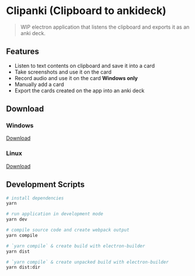 # Clipanki (Clipboard to ankideck)
> WIP electron application that listens the clipboard and exports it as an anki deck.

## Features
* Listen to text contents on clipboard and save it into a card
* Take screenshots and use it on the card
* Record audio and use it on the card **Windows only**
* Manually add a card
* Export the cards created on the app into an anki deck

## Download
### Windows
[Download](https://github.com)
### Linux
[Download](https://github.com)

## Development Scripts

```bash
# install dependencies
yarn

# run application in development mode
yarn dev

# compile source code and create webpack output
yarn compile

# `yarn compile` & create build with electron-builder
yarn dist

# `yarn compile` & create unpacked build with electron-builder
yarn dist:dir
```